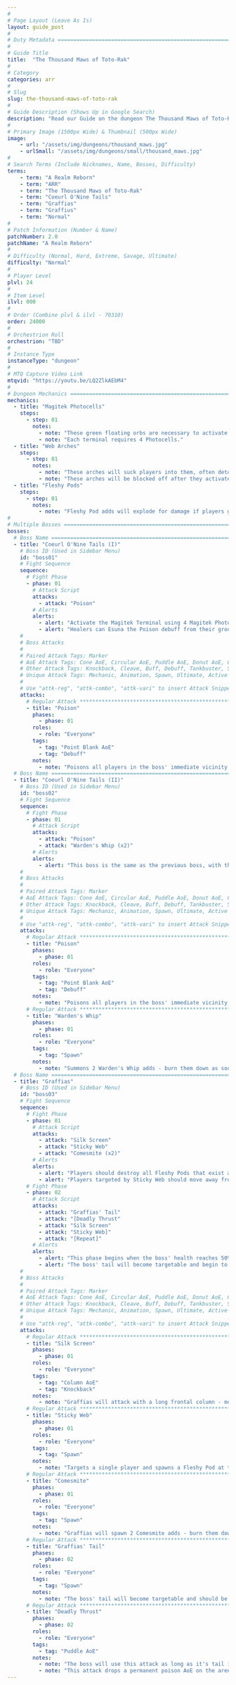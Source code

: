 ```yaml
---
#
# Page Layout (Leave As Is)
layout: guide_post
#
# Duty Metadata ================================================================
#
# Guide Title
title:  "The Thousand Maws of Toto-Rak"
#
# Category
categories: arr
#
# Slug
slug: the-thousand-maws-of-toto-rak
#
# Guide Description (Shows Up in Google Search)
description: "Read our Guide on the dungeon The Thousand Maws of Toto-Rak (Normal) where you'll face off against Coeurl O'Nine Tails and Graffias."
#
# Primary Image (1500px Wide) & Thumbnail (500px Wide)
image:
    - url: "/assets/img/dungeons/thousand_maws.jpg"
    - urlSmall: "/assets/img/dungeons/small/thousand_maws.jpg"
#
# Search Terms (Include Nicknames, Name, Bosses, Difficulty)
terms:
    - term: "A Realm Reborn"
    - term: "ARR"
    - term: "The Thousand Maws of Toto-Rak"
    - term: "Coeurl O'Nine Tails"
    - term: "Graffias"
    - term: "Graffius"
    - term: "Normal"
#
# Patch Information (Number & Name)
patchNumber: 2.0
patchName: "A Realm Reborn"
#
# Difficulty (Normal, Hard, Extreme, Savage, Ultimate)
difficulty: "Normal"
#
# Player Level
plvl: 24
#
# Item Level
ilvl: 000
#
# Order (Combine plvl & ilvl - 70310)
order: 24000
#
# Orchestrion Roll
orchestrion: "TBD"
#
# Instance Type
instanceType: "dungeon"
#
# MTQ Capture Video Link
mtqvid: "https://youtu.be/LQ2ZlkAEbM4"
#
# Dungeon Mechanics ============================================================
mechanics:
  - title: "Magitek Photocells"
    steps:
      - step: 01
        notes:
          - note: "These green floating orbs are necessary to activate two Magitek Terminals during the dungeon."
          - note: "Each terminal requires 4 Photocells."
  - title: "Web Arches"
    steps:
      - step: 01
        notes:
          - note: "These arches will suck players into them, often detonating a Fleshy Pod in the process."
          - note: "These arches will be blocked off after they activate and must be destroyed in order to progress through them."
  - title: "Fleshy Pods"
    steps:
      - step: 01
        notes:
          - note: "Fleshy Pod adds will explode for damage if players get too close to them - destroy them using ranged attacks when possible."
#
# Multiple Bosses ==============================================================
bosses:
  # Boss Name ==================================================================
  - title: "Coeurl O'Nine Tails (I)"
    # Boss ID (Used in Sidebar Menu)
    id: "boss01"
    # Fight Sequence
    sequence:
      # Fight Phase
      - phase: 01
        # Attack Script
        attacks:
          - attack: "Poison"
        # Alerts
        alerts:
          - alert: "Activate the Magitek Terminal using 4 Magitek Photocells to force the boss to spawn."
          - alert: "Healers can Esuna the Poison debuff from their group members."
    #
    # Boss Attacks
    #
    # Paired Attack Tags: Marker
    # AoE Attack Tags: Cone AoE, Circular AoE, Puddle AoE, Donut AoE, Column AoE, Area AoE, Point Blank AoE, Raid Wide AoE, Proximity AoE
    # Other Attack Tags: Knockback, Cleave, Buff, Debuff, Tankbuster, Stack, Spread, Tether, Stun
    # Unique Attack Tags: Mechanic, Animation, Spawn, Ultimate, Active Time Maneuver
    #
    # Use "attk-reg", "attk-combo", "attk-vari" to insert Attack Snippets.
    attacks:
      # Regular Attack *********************************************************
      - title: "Poison"
        phases:
          - phase: 01
        roles:
          - role: "Everyone"
        tags:
          - tag: "Point Blank AoE"
          - tag: "Debuff"
        notes:
          - note: "Poisons all players in the boss' immediate vicinity."
  # Boss Name ==================================================================
  - title: "Coeurl O'Nine Tails (II)"
    # Boss ID (Used in Sidebar Menu)
    id: "boss02"
    # Fight Sequence
    sequence:
      # Fight Phase
      - phase: 01
        # Attack Script
        attacks:
          - attack: "Poison"
          - attack: "Warden's Whip (x2)"
        # Alerts
        alerts:
          - alert: "This boss is the same as the previous boss, with the exception that it will summon 2 Warden's Whip adds during the fight."
    #
    # Boss Attacks
    #
    # Paired Attack Tags: Marker
    # AoE Attack Tags: Cone AoE, Circular AoE, Puddle AoE, Donut AoE, Column AoE, Area AoE, Point Blank AoE, Raid Wide AoE, Proximity AoE
    # Other Attack Tags: Knockback, Cleave, Buff, Debuff, Tankbuster, Stack, Spread, Tether, Stun
    # Unique Attack Tags: Mechanic, Animation, Spawn, Ultimate, Active Time Maneuver
    #
    # Use "attk-reg", "attk-combo", "attk-vari" to insert Attack Snippets.
    attacks:
      # Regular Attack *********************************************************
      - title: "Poison"
        phases:
          - phase: 01
        roles:
          - role: "Everyone"
        tags:
          - tag: "Point Blank AoE"
          - tag: "Debuff"
        notes:
          - note: "Poisons all players in the boss' immediate vicinity."
      # Regular Attack *********************************************************
      - title: "Warden's Whip"
        phases:
          - phase: 01
        roles:
          - role: "Everyone"
        tags:
          - tag: "Spawn"
        notes:
          - note: "Summons 2 Warden's Whip adds - burn them down as soon as possible."
  # Boss Name ==================================================================
  - title: "Graffias"
    # Boss ID (Used in Sidebar Menu)
    id: "boss03"
    # Fight Sequence
    sequence:
      # Fight Phase
      - phase: 01
        # Attack Script
        attacks:
          - attack: "Silk Screen"
          - attack: "Sticky Web"
          - attack: "Comesmite (x2)"
        # Alerts
        alerts:
          - alert: "Players should destroy all Fleshy Pods that exist around the arena before switching to the boss."
          - alert: "Players targeted by Sticky Web should move away from their Fleshy Pod before detonating it."
      # Fight Phase
      - phase: 02
        # Attack Script
        attacks:
          - attack: "Graffias' Tail"
          - attack: "[Deadly Thrust"
          - attack: "Silk Screen"
          - attack: "Sticky Web]"
          - attack: "[Repeat]"
        # Alerts
        alerts:
          - alert: "This phase begins when the boss' health reaches 50%."
          - alert: "The boss' tail will become targetable and begin to drop large poison AoEs on the arena - destroy the tail to prevent this attack from covering the arena."
    #
    # Boss Attacks
    #
    # Paired Attack Tags: Marker
    # AoE Attack Tags: Cone AoE, Circular AoE, Puddle AoE, Donut AoE, Column AoE, Area AoE, Point Blank AoE, Raid Wide AoE, Proximity AoE
    # Other Attack Tags: Knockback, Cleave, Buff, Debuff, Tankbuster, Stack, Spread, Tether, Stun
    # Unique Attack Tags: Mechanic, Animation, Spawn, Ultimate, Active Time Maneuver
    #
    # Use "attk-reg", "attk-combo", "attk-vari" to insert Attack Snippets.
    attacks:
      # Regular Attack *********************************************************
      - title: "Silk Screen"
        phases:
          - phase: 01
        roles:
          - role: "Everyone"
        tags:
          - tag: "Column AoE"
          - tag: "Knockback"
        notes:
          - note: "Graffias will attack with a long frontal column - move out of the way avoid being knocked back off the arena."
      # Regular Attack *********************************************************
      - title: "Sticky Web"
        phases:
          - phase: 01
        roles:
          - role: "Everyone"
        tags:
          - tag: "Spawn"
        notes:
          - note: "Targets a single player and spawns a Fleshy Pod at their location - have this player move away and then destroy the Pod to avoid having it explode near players."
      # Regular Attack *********************************************************
      - title: "Comesmite"
        phases:
          - phase: 01
        roles:
          - role: "Everyone"
        tags:
          - tag: "Spawn"
        notes:
          - note: "Graffias will spawn 2 Comesmite adds - burn them down as soon as possible."
      # Regular Attack *********************************************************
      - title: "Graffias' Tail"
        phases:
          - phase: 02
        roles:
          - role: "Everyone"
        tags:
          - tag: "Spawn"
        notes:
          - note: "The boss' tail will become targetable and should be destroyed before players continue attacking the boss to prevent it from using Deadly Thrust."
      # Regular Attack *********************************************************
      - title: "Deadly Thrust"
        phases:
          - phase: 02
        roles:
          - role: "Everyone"
        tags:
          - tag: "Puddle AoE"
        notes:
          - note: "The boss will use this attack as long as it's tail is still alive."
          - note: "This attack drops a permanent poison AoE on the arena, covering up available space."
---
```

